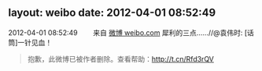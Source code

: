 layout: weibo
date: 2012-04-01 08:52:49
---
<meta name="referrer" content="no-referrer" />

2012-04-01 08:52:49  &nbsp;&nbsp;&nbsp;&nbsp;&nbsp;&nbsp; 来自 <a href="http://weibo.com/" rel="nofollow">微博 weibo.com</a>
犀利的三点……//@袁伟时: [话筒]一针见血！
>  抱歉，此微博已被作者删除。查看帮助：http://t.cn/Rfd3rQV
